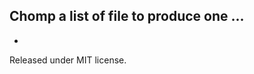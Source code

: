 Chomp a list of file to produce one ...
---------------------------------------




-

Released under MIT license.